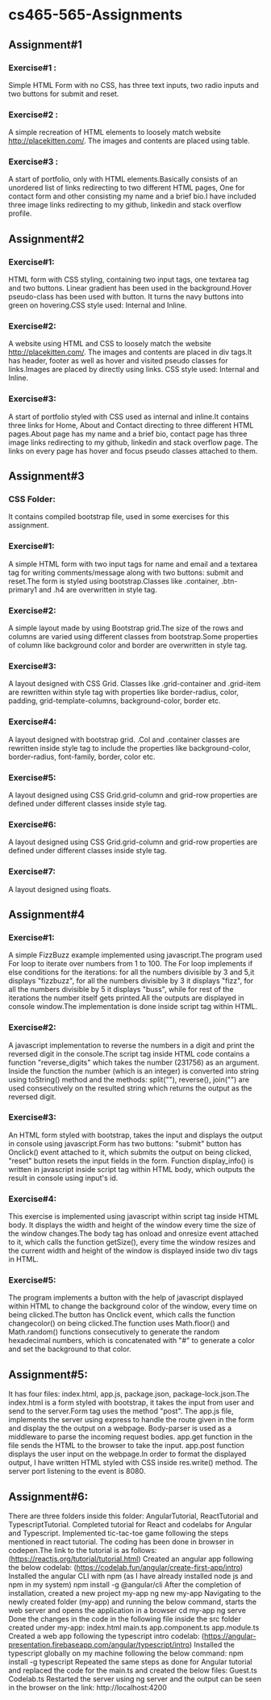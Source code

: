 # cs465-565-Assignments

## Assignment#1
### Exercise#1 : 
Simple HTML Form with no CSS, has three text inputs, two radio inputs and two buttons for submit and reset.
### Exercise#2 : 
A simple recreation of HTML elements to loosely match website http://placekitten.com/. The images and contents are placed using table.
### Exercise#3 : 
A start of portfolio, only with HTML elements.Basically consists of an unordered list of links redirecting to two different HTML pages, One for contact form and other consisting my name and a brief bio.I have included three image links redirecting to my github, linkedin and stack overflow profile.

## Assignment#2
### Exercise#1: 
HTML form with CSS styling, containing two input tags, one textarea tag and two buttons. Linear gradient has been used in the background.Hover pseudo-class has been used with button. It turns the navy buttons into green on hovering.CSS style used: Internal and Inline.
### Exercise#2: 
A website using HTML and CSS to loosely match the website http://placekitten.com/. The images and contents are placed in div tags.It has header, footer as well as hover and visited pseudo classes for links.Images are placed by directly using links. CSS style used: Internal and Inline.
### Exercise#3: 
A start of portfolio styled with CSS used as internal and inline.It contains three links for Home, About and Contact directing to three different HTML pages.About page has my name and a brief bio, contact page has three image links redirecting to my github, linkedin and stack overflow page. The links on every page has hover and focus pseudo classes attached to them.

## Assignment#3
### CSS Folder: 
It contains compiled bootstrap file, used in some exercises for this assignment.
### Exercise#1: 
A simple HTML form with two input tags for name and email and a textarea tag for writing comments/message along with two buttons: submit and reset.The form is styled using bootstrap.Classes like .container, .btn-primary1 and .h4 are overwritten in style tag.
### Exercise#2: 
A simple layout made by using Bootstrap grid.The size of the rows and columns are varied using different classes from bootstrap.Some properties of column like background color and border are overwritten in style tag.
### Exercise#3: 
A layout designed with CSS Grid. Classes like .grid-container and .grid-item are rewritten within style tag with properties like border-radius, color, padding, grid-template-columns, background-color, border etc.
### Exercise#4: 
A layout designed with bootstrap grid. .Col and .container classes are rewritten inside style tag to include the properties like background-color, border-radius, font-family, border, color etc.
### Exercise#5: 
A layout designed using CSS Grid.grid-column and grid-row properties are defined under different classes inside style tag.
### Exercise#6: 
A layout designed using CSS Grid.grid-column and grid-row properties are defined under different classes inside style tag.
### Exercise#7: 
A layout designed using floats.

## Assignment#4
### Exercise#1: 
A simple FizzBuzz example implemented using javascript.The program used For loop to iterate over numbers from 1 to 100. The For loop implements if else conditions for the iterations: for all the numbers divisible by 3 and 5,it displays "fizzbuzz", for all the numbers divisible by 3 it displays "fizz", for all the numbers divisible by 5 it displays "buss", while for rest of the iterations the number itself gets printed.All the outputs are displayed in console window.The implementation is done inside script tag within HTML.
### Exercise#2: 
A javascript implementation to reverse the numbers in a digit and print the reversed digit in the console.The script tag inside HTML code contains a function "reverse_digits" which takes the number (231756) as an argument. Inside the function the number (which is an integer) is converted into string using toString() method and the methods: split(""), reverse(), join("") are used consecutively on the resulted string which returns the output as the reversed digit.
### Exercise#3: 
An HTML form styled with bootstrap, takes the input and displays the output in console using javascript.Form has two buttons: "submit" button has Onclick() event attached to it, which submits the output on being clicked, "reset" button resets the input fields in the form. Function display_info() is written in javascript inside script tag within HTML body, which outputs the result in console using input's id.
### Exercise#4: 
This exercise is implemented using javascript within script tag inside HTML body. It displays the width and height of the window every time the size of the window changes.The body tag has onload and onresize event attached to it, which calls the function getSize(), every time the window resizes and the current width and height of the window is displayed inside two div tags in HTML.
### Exercise#5: 
The program implements a button with the help of javascript displayed within HTML to change the background color of the window, every time on being clicked.The  button has Onclick event, which calls the function changecolor() on being clicked.The function uses Math.floor() and Math.random() functions consecutively to generate the random hexadecimal numbers, which is concatenated with "#" to generate a color and set the background to that color.

## Assignment#5: 
It has four files: index.html, app.js, package.json, package-lock.json.The index.html is a form styled with bootstrap, it takes the input from user and send to the server.Form tag uses the method "post". The app.js file, implements the server using express to handle the route given in the form and display the the output on a webpage. Body-parser is used as a middleware to parse the incoming request bodies. app.get function in the file sends the HTML to the browser to take the input. app.post function displays the user input on the webpage.In order to format the displayed output, I have written HTML styled with CSS inside res.write() method. The server port 
listening to the event is 8080.


## Assignment#6: 
There are three folders inside this folder: AngularTutorial, ReactTutorial and TypescriptTutorial.
	      Completed tutorial for React and codelabs for Angular and Typescript. 
	      Implemented tic-tac-toe game following the steps mentioned in react tutorial. The coding has been done in browser in 	               codepen.The link to the tutorial is as follows:
	      (https://reactjs.org/tutorial/tutorial.html)
	      Created an angular app following the below codelab:
	      (https://codelab.fun/angular/create-first-app/intro)
	      Installed the angular CLI with npm (as I have already installed node js and npm in my system)
	      npm install -g @angular/cli
	      After the completion of installation, created a new project my-app
	      ng new my-app
	      Navigating to the newly created folder (my-app) and running the below command, starts the web server and opens the                       application in a browser
	      cd my-app
	      ng serve
	      Done the changes in the code in the following file inside the src folder created under my-app:
              index.html
              main.ts
              app.component.ts
              app.module.ts
              Created a web app following the typescript intro codelab:
	      (https://angular-presentation.firebaseapp.com/angular/typescript/intro)
              Installed the typescript globally on my machine following the below command:
              npm install -g typescript
              Repeated the same steps as done for Angular tutorial and replaced the code for the main.ts and created the below files:
              Guest.ts
              Codelab.ts
              Restarted the server using ng server and the output can be seen in the browser on the link: http://localhost:4200
              
	     
